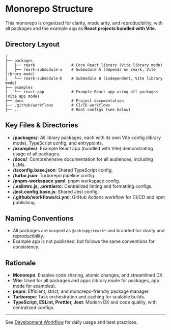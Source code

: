# Monorepo Structure

This monorepo is organized for clarity, modularity, and reproducibility, with all packages and the example app as **React projects bundled with Vite**.

## Directory Layout

```
/
├── packages
│   ├── reark                # Core React library (Vite library mode)
│   ├── reark-submodule-a    # Submodule A (depends on reark, Vite library mode)
│   └── reark-submodule-b    # Submodule B (independent, Vite library mode)
├── examples
│   └── react-app            # Example React app using all packages (Vite app mode)
├── docs                     # Project documentation
├── .github/workflows        # CI/CD workflows
├── ...                      # Root configs (see below)
```

## Key Files & Directories

- **/packages/**: All library packages, each with its own Vite config (library mode), TypeScript config, and entrypoints.
- **/examples/**: Example React app (bundled with Vite) demonstrating usage of all packages.
- **/docs/**: Comprehensive documentation for all audiences, including LLMs.
- **/tsconfig.base.json**: Shared TypeScript config.
- **/turbo.json**: Turborepo pipeline config.
- **/pnpm-workspace.yaml**: pnpm workspace config.
- **/.eslintrc.js, .prettierrc**: Centralized linting and formatting configs.
- **/jest.config.base.js**: Shared Jest config.
- **/.github/workflows/ci.yml**: GitHub Actions workflow for CI/CD and npm publishing.

## Naming Conventions

- All packages are scoped as `@aokiapp/reark*` and branded for clarity and reproducibility.
- Example app is not published, but follows the same conventions for consistency.

## Rationale

- **Monorepo**: Enables code sharing, atomic changes, and streamlined DX.
- **Vite**: Used for all packages and apps (library mode for packages, app mode for examples).
- **pnpm**: Efficient, strict, and monorepo-friendly package manager.
- **Turborepo**: Task orchestration and caching for scalable builds.
- **TypeScript, ESLint, Prettier, Jest**: Modern DX and code quality, with centralized configs.

---

See [Development Workflow](./workflow.md) for daily usage and best practices.